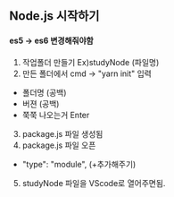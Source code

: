 ## Node.js 시작하기

#### es5 -> es6 변경해줘야함
1. 작업폴더 만들기 Ex)studyNode (파일명)
2. 만든 폴더에서 cmd -> "yarn init" 입력
  - 폴더명 (공백)
  - 버젼 (공백)
  - 쭉쭉 나오는거 Enter
3. package.js 파일 생성됨
4. package.js 파일 오픈
  - "type": "module",  (+추가해주기)
5. studyNode 파일을 VScode로 열어주면됨.
